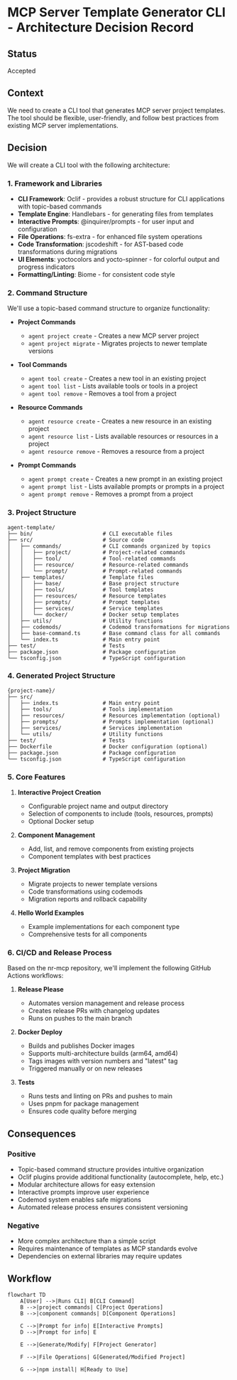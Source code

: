 # MCP Server Template Generator CLI - Architecture Decision Record

## Status

Accepted

## Context

We need to create a CLI tool that generates MCP server project templates. The tool should be flexible, user-friendly, and follow best practices from existing MCP server implementations.

## Decision

We will create a CLI tool with the following architecture:

### 1. Framework and Libraries

- **CLI Framework**: Oclif - provides a robust structure for CLI applications with topic-based commands
- **Template Engine**: Handlebars - for generating files from templates
- **Interactive Prompts**: @inquirer/prompts - for user input and configuration
- **File Operations**: fs-extra - for enhanced file system operations
- **Code Transformation**: jscodeshift - for AST-based code transformations during migrations
- **UI Elements**: yoctocolors and yocto-spinner - for colorful output and progress indicators
- **Formatting/Linting**: Biome - for consistent code style

### 2. Command Structure

We'll use a topic-based command structure to organize functionality:

- **Project Commands**
  - `agent project create` - Creates a new MCP server project
  - `agent project migrate` - Migrates projects to newer template versions

- **Tool Commands**
  - `agent tool create` - Creates a new tool in an existing project
  - `agent tool list` - Lists available tools or tools in a project
  - `agent tool remove` - Removes a tool from a project

- **Resource Commands**
  - `agent resource create` - Creates a new resource in an existing project
  - `agent resource list` - Lists available resources or resources in a project
  - `agent resource remove` - Removes a resource from a project

- **Prompt Commands**
  - `agent prompt create` - Creates a new prompt in an existing project
  - `agent prompt list` - Lists available prompts or prompts in a project
  - `agent prompt remove` - Removes a prompt from a project

### 3. Project Structure

```
agent-template/
├── bin/                      # CLI executable files
├── src/                      # Source code
│   ├── commands/             # CLI commands organized by topics
│   │   ├── project/          # Project-related commands
│   │   ├── tool/             # Tool-related commands
│   │   ├── resource/         # Resource-related commands
│   │   └── prompt/           # Prompt-related commands
│   ├── templates/            # Template files
│   │   ├── base/             # Base project structure
│   │   ├── tools/            # Tool templates
│   │   ├── resources/        # Resource templates
│   │   ├── prompts/          # Prompt templates
│   │   ├── services/         # Service templates
│   │   └── docker/           # Docker setup templates
│   ├── utils/                # Utility functions
│   ├── codemods/             # Codemod transformations for migrations
│   ├── base-command.ts       # Base command class for all commands
│   └── index.ts              # Main entry point
├── test/                     # Tests
├── package.json              # Package configuration
└── tsconfig.json             # TypeScript configuration
```

### 4. Generated Project Structure

```
{project-name}/
├── src/
│   ├── index.ts              # Main entry point
│   ├── tools/                # Tools implementation
│   ├── resources/            # Resources implementation (optional)
│   ├── prompts/              # Prompts implementation (optional)
│   ├── services/             # Services implementation
│   └── utils/                # Utility functions
├── test/                     # Tests
├── Dockerfile                # Docker configuration (optional)
├── package.json              # Package configuration
└── tsconfig.json             # TypeScript configuration
```

### 5. Core Features

1. **Interactive Project Creation**
   - Configurable project name and output directory
   - Selection of components to include (tools, resources, prompts)
   - Optional Docker setup

2. **Component Management**
   - Add, list, and remove components from existing projects
   - Component templates with best practices

3. **Project Migration**
   - Migrate projects to newer template versions
   - Code transformations using codemods
   - Migration reports and rollback capability

4. **Hello World Examples**
   - Example implementations for each component type
   - Comprehensive tests for all components

### 6. CI/CD and Release Process

Based on the nr-mcp repository, we'll implement the following GitHub Actions workflows:

1. **Release Please**
   - Automates version management and release process
   - Creates release PRs with changelog updates
   - Runs on pushes to the main branch

2. **Docker Deploy**
   - Builds and publishes Docker images
   - Supports multi-architecture builds (arm64, amd64)
   - Tags images with version numbers and "latest" tag
   - Triggered manually or on new releases

3. **Tests**
   - Runs tests and linting on PRs and pushes to main
   - Uses pnpm for package management
   - Ensures code quality before merging

## Consequences

### Positive

- Topic-based command structure provides intuitive organization
- Oclif plugins provide additional functionality (autocomplete, help, etc.)
- Modular architecture allows for easy extension
- Interactive prompts improve user experience
- Codemod system enables safe migrations
- Automated release process ensures consistent versioning

### Negative

- More complex architecture than a simple script
- Requires maintenance of templates as MCP standards evolve
- Dependencies on external libraries may require updates

## Workflow

```mermaid
flowchart TD
    A[User] -->|Runs CLI| B[CLI Command]
    B -->|project commands| C[Project Operations]
    B -->|component commands| D[Component Operations]
    
    C -->|Prompt for info| E[Interactive Prompts]
    D -->|Prompt for info| E
    
    E -->|Generate/Modify| F[Project Generator]
    
    F -->|File Operations| G[Generated/Modified Project]
    
    G -->|npm install| H[Ready to Use]